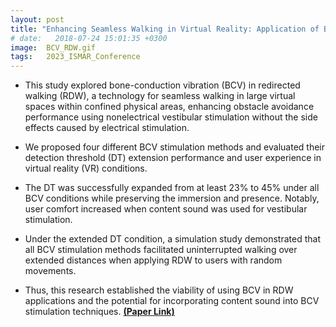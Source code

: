 ```yaml
---
layout: post
title: "Enhancing Seamless Walking in Virtual Reality: Application of Bone-Conduction Vibration in Redirected Walking"
# date:   2018-07-24 15:01:35 +0300
image:  BCV_RDW.gif
tags:   2023_ISMAR_Conference
---
```


* This study explored bone-conduction vibration (BCV) in redirected walking (RDW), a technology for seamless walking in large virtual spaces within confined physical areas, enhancing obstacle avoidance performance using nonelectrical vestibular stimulation without the side effects caused by electrical stimulation. 

* We proposed four different BCV stimulation methods and evaluated their detection threshold (DT) extension performance and user experience in virtual reality (VR) conditions. 

* The DT was successfully expanded from at least 23% to 45% under all BCV conditions while preserving the immersion and presence. Notably, user comfort increased when content sound was used for vestibular stimulation. 

* Under the extended DT condition, a simulation study demonstrated that all BCV stimulation methods facilitated uninterrupted walking over extended distances when applying RDW to users with random movements. 

* Thus, this research established the viability of using BCV in RDW applications and the potential for incorporating content sound into BCV stimulation techniques. <a href="https://www.computer.org/csdl/proceedings-article/ismar/2023/283800b181/1SBIOSZTWlG"><strong>(Paper Link)</strong></a></font>
